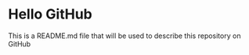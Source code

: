 
 # Hello GitHub

This is a README.md file that will be used to describe this
 repository on GitHub




